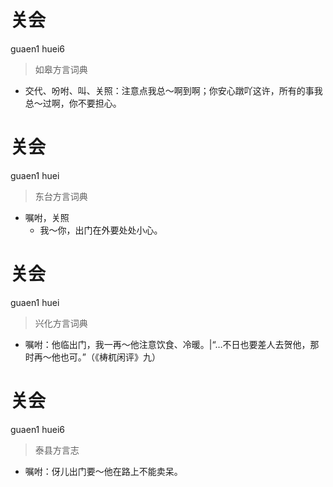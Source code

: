 # 关会
guaen1 huei6
> 如皋方言词典
- 交代、吩咐、叫、关照：注意点我总～啊到啊；你安心蹾吖这许，所有的事我总～过啊，你不要担心。

# 关会
guaen1 huei
> 东台方言词典
- 嘱咐，关照
  - 我～你，出门在外要处处小心。

# 关会
guaen1 huei
> 兴化方言词典
- 嘱咐：他临出门，我一再～他注意饮食、冷暖。|“…不日也要差人去贺他，那时再～他也可。”（《梼杌闲评》九）

# 关会
guaen1 huei6
> 泰县方言志
- 嘱咐：伢儿出门要～他在路上不能卖呆。
